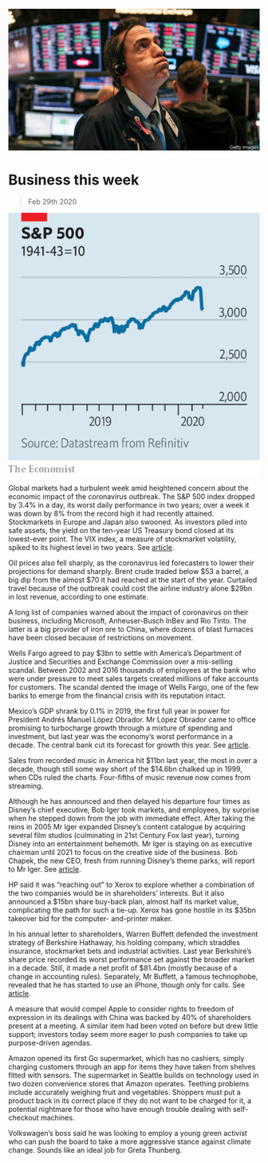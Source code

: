 ![](./images/20200229_WWP501.jpg)

# Business this week

> Feb 29th 2020

![](./images/20200229_WWC494.png)

Global markets had a turbulent week amid heightened concern about the economic impact of the coronavirus outbreak. The S&P 500 index dropped by 3.4% in a day, its worst daily performance in two years; over a week it was down by 8% from the record high it had recently attained. Stockmarkets in Europe and Japan also swooned. As investors piled into safe assets, the yield on the ten-year US Treasury bond closed at its lowest-ever point. The VIX index, a measure of stockmarket volatility, spiked to its highest level in two years. See [article](https://www.economist.com//finance-and-economics/2020/02/27/markets-wake-up-with-a-jolt-to-the-implications-of-covid-19).

Oil prices also fell sharply, as the coronavirus led forecasters to lower their projections for demand sharply. Brent crude traded below $53 a barrel, a big dip from the almost $70 it had reached at the start of the year. Curtailed travel because of the outbreak could cost the airline industry alone $29bn in lost revenue, according to one estimate.

A long list of companies warned about the impact of coronavirus on their business, including Microsoft, Anheuser-Busch InBev and Rio Tinto. The latter is a big provider of iron ore to China, where dozens of blast furnaces have been closed because of restrictions on movement.

Wells Fargo agreed to pay $3bn to settle with America’s Department of Justice and Securities and Exchange Commission over a mis-selling scandal. Between 2002 and 2016 thousands of employees at the bank who were under pressure to meet sales targets created millions of fake accounts for customers. The scandal dented the image of Wells Fargo, one of the few banks to emerge from the financial crisis with its reputation intact.

Mexico’s GDP shrank by 0.1% in 2019, the first full year in power for President Andrés Manuel López Obrador. Mr López Obrador came to office promising to turbocharge growth through a mixture of spending and investment, but last year was the economy’s worst performance in a decade. The central bank cut its forecast for growth this year. See [article](https://www.economist.com//the-americas/2020/02/27/mexico-needs-statecraft-yet-its-president-offers-theatre).

Sales from recorded music in America hit $11bn last year, the most in over a decade, though still some way short of the $14.6bn chalked up in 1999, when CDs ruled the charts. Four-fifths of music revenue now comes from streaming.

Although he has announced and then delayed his departure four times as Disney’s chief executive, Bob Iger took markets, and employees, by surprise when he stepped down from the job with immediate effect. After taking the reins in 2005 Mr Iger expanded Disney’s content catalogue by acquiring several film studios (culminating in 21st Century Fox last year), turning Disney into an entertainment behemoth. Mr Iger is staying on as executive chairman until 2021 to focus on the creative side of the business. Bob Chapek, the new CEO, fresh from running Disney’s theme parks, will report to Mr Iger. See [article](https://www.economist.com//business/2020/02/27/bob-iger-king-of-disneyland).

HP said it was “reaching out” to Xerox to explore whether a combination of the two companies would be in shareholders’ interests. But it also announced a $15bn share buy-back plan, almost half its market value, complicating the path for such a tie-up. Xerox has gone hostile in its $35bn takeover bid for the computer- and-printer maker.

In his annual letter to shareholders, Warren Buffett defended the investment strategy of Berkshire Hathaway, his holding company, which straddles insurance, stockmarket bets and industrial activities. Last year Berkshire’s share price recorded its worst performance set against the broader market in a decade. Still, it made a net profit of $81.4bn (mostly because of a change in accounting rules). Separately, Mr Buffett, a famous technophobe, revealed that he has started to use an iPhone, though only for calls. See [article](https://www.economist.com//business/2020/02/27/untangling-warren-buffetts-unique-firm).

A measure that would compel Apple to consider rights to freedom of expression in its dealings with China was backed by 40% of shareholders present at a meeting. A similar item had been voted on before but drew little support; investors today seem more eager to push companies to take up purpose-driven agendas.

Amazon opened its first Go supermarket, which has no cashiers, simply charging customers through an app for items they have taken from shelves fitted with sensors. The supermarket in Seattle builds on technology used in two dozen convenience stores that Amazon operates. Teething problems include accurately weighing fruit and vegetables. Shoppers must put a product back in its correct place if they do not want to be charged for it, a potential nightmare for those who have enough trouble dealing with self-checkout machines.

Volkswagen’s boss said he was looking to employ a young green activist who can push the board to take a more aggressive stance against climate change. Sounds like an ideal job for Greta Thunberg.